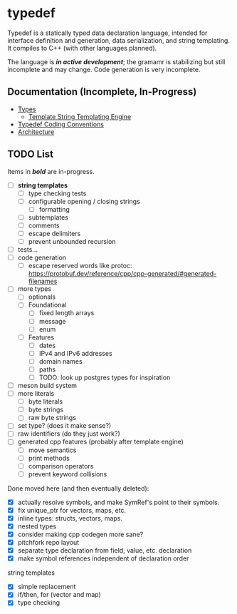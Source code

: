 # typedef

Typedef is a statically typed data declaration language, intended for interface definition and generation, data serialization, and string templating. It compiles to C++ (with other languages planned).

The language is ***in active development***; the gramamr is stabilizing but still incomplete and may change. Code generation is very incomplete.

## Documentation (Incomplete, In-Progress)

* [Types](./docs/types.md)
  * [Template String Templating Engine](./docs/template_strings.md)
* [Typedef Coding Conventions](./docs/conventions.md)
* [Architecture](./docs/architecture.md)

## TODO List

Items in ***bold*** are in-progress.

* [ ] **string templates**
  * [ ] type checking tests
  * [ ] configurable opening / closing strings
    * [ ] formatting
  * [ ] subtemplates
  * [ ] comments
  * [ ] escape delimiters
  * [ ] prevent unbounded recursion
* [ ] tests...
* [ ] code generation
  * [ ] escape reserved words like protoc: <https://protobuf.dev/reference/cpp/cpp-generated/#generated-filenames>
* [ ] more types
  * [ ] optionals
  * [ ] Foundational
    * [ ] fixed length arrays
    * [ ] message
    * [ ] enum
  * [ ] Features
    * [ ] dates
    * [ ] IPv4 and IPv6 addresses
    * [ ] domain names
    * [ ] paths
    * [ ] TODO: look up postgres types for inspiration
* [ ] meson build system
* [ ] more literals
  * [ ] byte literals
  * [ ] byte strings
  * [ ] raw byte strings
* [ ] set type? (does it make sense?)
* [ ] raw identifiers (do they just work?)
* [ ] generated cpp features (probably after template engine)
  * [ ] move semantics
  * [ ] print methods
  * [ ] comparison operators
  * [ ] prevent keyword collisions

Done moved here (and then eventually deleted):

* [x] actually resolve symbols, and make SymRef's point to their symbols.
* [x] fix unique_ptr for vectors, maps, etc.
* [x] inline types: structs, vectors, maps.
* [x] nested types
* [x] consider making cpp codegen more sane?
* [x] pitchfork repo layout
* [x] separate type declaration from field, value, etc. declaration
* [x] make symbol references independent of declaration order

string templates

* [x] simple replacement
* [x] if/then, for (vector and map)
* [x] type checking
